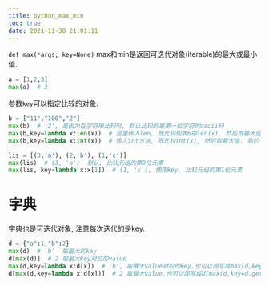 ```yaml
---
title: python_max_min
toc: true
date: 2021-11-30 21:01:11
---
```



`def max(*args, key=None)`
max和min是返回可迭代对象(iterable)的最大或最小值.
```python
a = [1,2,3]
max(a)  # 3
```
参数`key`可以指定比较的对象:
```python
b = ["11","100","2"]
max(b)  # '2', 是因为在字符串比较时, 默认比较的是第一位字符的ascii码
max(b,key=lambda x:len(x))  # 这里传入len, 既比较列表b中len(x), 然后取最大值. 可简写成max(b,key=len)
max(b,key=lambda x:int(x))  # 传入int方法, 既比较int(x), 然后取最大值. 等价于max(b,key=int)
```

```python
lis = [(3,'a'), (2,'b'), (1,'c')]
max(lis)  # (3, 'a')  默认, 比较元组的第0位元素
max(lis, key=lambda x:x[1])  # (1, 'c'), 使用key, 比较元组的第1位元素
```


# 字典
字典也是可迭代对象, 注意每次迭代的是key.

```python
d = {"a":1,"b":2}
max(d)  # 'b'  取最大的key
d[max(d)]  # 2 取最大key对应的value
max(d,key=lambda x:d[x])  # 'b', 取最大value对应的key,也可以简写成max(d,key=d.get)
d[max(d,key=lambda x:d[x])]  # 2 取最大value,也可以简写成d[max(d,key=d.get)], 或max(d.values())
```